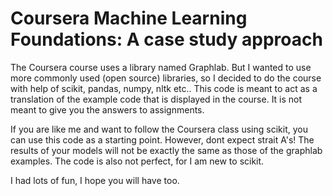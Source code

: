 # Coursera Machine Learning Foundations: A case study approach

The Coursera course uses a library named Graphlab. But I wanted to use more commonly used (open source) libraries, so I decided to do the course with help of scikit, pandas, numpy, nltk etc.. This code is meant to act as a translation of the example code that is displayed in the course. It is not meant to give you the answers to assignments.

If you are like me and want to follow the Coursera class using scikit, you can use this code as a starting point. However, dont expect strait A's! The results of your models will not be exactly the same as those of the graphlab examples. The code is also not perfect, for I am new to scikit.

I had lots of fun, I hope you will have too.


